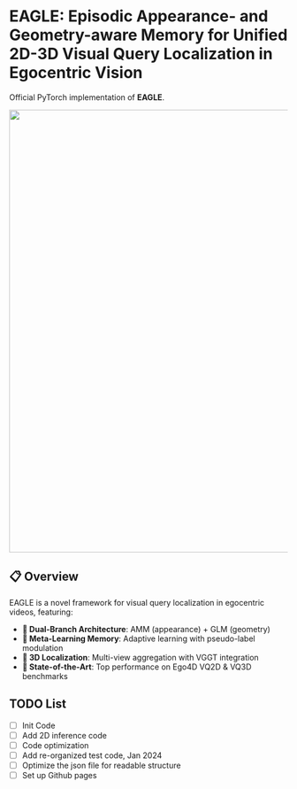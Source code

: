 # EAGLE: Episodic Appearance- and Geometry-aware Memory for Unified 2D-3D Visual Query Localization in Egocentric Vision

Official PyTorch implementation of **EAGLE**.

<p align="center">
  <img src="assets/eagle_overview.png" width="800">
</p>

## 📋 Overview

EAGLE is a novel framework for visual query localization in egocentric videos, featuring:

- **🎯 Dual-Branch Architecture**: AMM (appearance) + GLM (geometry)
- **🧠 Meta-Learning Memory**: Adaptive learning with pseudo-label modulation
- **📐 3D Localization**: Multi-view aggregation with VGGT integration
- **🚀 State-of-the-Art**: Top performance on Ego4D VQ2D & VQ3D benchmarks

## TODO List
- [ ] Init Code
- [ ] Add 2D inference code
- [ ] Code optimization
- [ ] Add re-organized test code, Jan 2024
- [ ] Optimize the json file for readable structure 
- [ ] Set up Github pages 

<!-- ## 🔧 Installation

### Requirements
- Python >= 3.8
- PyTorch >= 2.0.0
- CUDA >= 11.8

### Setup

```bash  
# Clone repository  
git clone https://github.com/cyfedu-dlut/EAGLE_VQL 
cd EAGLE 

# Create conda environment  
conda create -n eagle python=3.8  
conda activate eagle  

# Install dependencies  
pip install -r requirements.txt  

# Install EAGLE package  
pip install -e . 
```

### 📦Data Preparation
#### 1. Download the Ego4D Dataset
Follow [here](https://github.com/EGO4D/episodic-memory/tree/main/VQ2D).

```bash
# Download Ego4D videos and annotations
bash scripts/download_ego4d.sh --output_dir data/ego4d

# structure:
# data/ego4d/
# ├── v2/
# │   ├── annotations/
# │   │   ├── vq_train.json
# │   │   ├── vq_val.json
# │   │   └── vq_test_unannotated.json
# │   └── videos/
# │       ├── {video_uid}.mp4
# │       └── ...
```

#### 2. Extract Video Clips
```bash
python scripts/extract_clips.py \
    --input_dir data/ego4d/v2/videos \
    --annot_path data/ego4d/v2/annotations/vq_train.json \
    --output_dir data/ego4d/v2/clips \
    --num_workers 16
```

#### 3.Preprocess Annotations
```bash
python scripts/preprocess_annotations.py \
    --input_path data/ego4d/v2/annotations/vq_train.json \
    --output_path data/ego4d/v2/annotations/vq_train_processed.json \
    --clip_dir data/ego4d/v2/clips
```

### 🎓Training: Train VQ2D Model
```bash
# Single GPU
python tools/train_vq2d.py --config configs/vq2d_train.yaml

# Multi-GPU (DDP)
python -m torch.distributed.launch --nproc_per_node=4 \
    tools/train_vq2d.py --config configs/vq2d_train.yaml
```
### 📊Evaluation
#### VQ2D Evaluation
```bash
python tools/eval_vq2d.py \
    --config configs/vq2d_eval.yaml \
    --checkpoint checkpoints/eagle_vq2d_best.pth \
    --split val
```
#### VQ3D Evaluation
```bash
python tools/eval_vq3d.py \
    --config configs/vq3d_eval.yaml \
    --checkpoint checkpoints/eagle_vq2d_best.pth \
    --split val \
    --vggt_model_path checkpoints/vggt.pth
```
### 🎯Inference 
#### Quick Demo
```python
from eagle import EAGLE_VQL2D
import cv2
import torch

# Load model
model = EAGLE_VQL2D(feature_dim=768, memory_size=50)
model.load_state_dict(torch.load('checkpoints/eagle_vq2d_best.pth'))
model.eval()

# Load query and video
query_image = cv2.imread('query.jpg')
query_mask = cv2.imread('query_mask.png', 0)
video_frames = [...]  # List of video frames

# Initialize with query
query_tensor = preprocess_image(query_image)
mask_tensor = preprocess_mask(query_mask)
model.initialize(query_tensor, mask_tensor)

# Process video
results = []
for frame in video_frames:
    frame_tensor = preprocess_image(frame)
    pred_mask, confidence = model(frame_tensor)
    results.append({'mask': pred_mask, 'confidence': confidence})
```

#### Command Line Inference
```bash
python tools/inference.py \
    --checkpoint checkpoints/eagle_vq2d_best.pth \
    --query_image examples/query.jpg \
    --query_bbox 100,100,200,200 \
    --video examples/video.mp4 \
    --output results/
```

### 📁 Project Structure
```bash
EAGLE/
├── configs/              # Configuration files
├── eagle/                # Core package
│   ├── models/          # Model implementations
│   ├── data/            # Dataset & data loading
│   ├── evaluation/      # Evaluation metrics
│   └── utils/           # Utilities
├── scripts/             # Data preparation scripts
├── tools/               # Training & evaluation tools
└── notebooks/           # Jupyter notebooks
```

### 🙏Acknowledgements
The codebase relies on some great repositories: [Ego4D-VQ2D](https://github.com/EGO4D/episodic-memory/tree/main/VQ2D), [Ego4D-VQ3D](https://github.com/EGO4D/episodic-memory/blob/main/VQ3D), [DINOv2](https://github.com/facebookresearch/dinov2), [Segment Anything\(SAM\)](https://github.com/facebookresearch/segment-anything), [VGGT](https://github.com/facebookresearch/vggt) and many other inspiring works in the community. -->

<!-- ### 📝Citation
```bibtex
@inproceedings{eagle2025,
  title={},
  author={},
  booktitle={AAAI Conference on Artificial Intelligence},
  year={2025}
}
``` -->